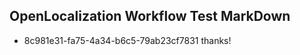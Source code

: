 ## OpenLocalization Workflow Test MarkDown
* 8c981e31-fa75-4a34-b6c5-79ab23cf7831 
thanks!<!--HONumber=Mar16_HO3-->
